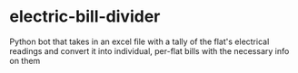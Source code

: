 # electric-bill-divider
Python bot that takes in an excel file with a tally of the flat's electrical readings and convert it into individual, per-flat bills with the necessary info on them
